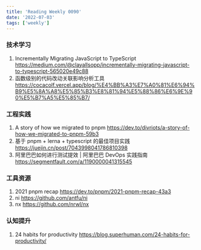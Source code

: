 ```yaml
---
title: 'Reading Weekly 0090'
date: '2022-07-03'
tags: ['weekly']
---
```


### 技术学习

1. Incrementally Migrating JavaScript to TypeScript https://medium.com/@clayallsopp/incrementally-migrating-javascript-to-typescript-565020e49c88
2. 函数级别的代码改动关联影响分析工具 https://cocacolf.vercel.app/blog/%E4%BB%A3%E7%A0%81%E6%94%B9%E5%8A%A8%E5%85%B3%E8%81%94%E5%88%86%E6%9E%90%E5%B7%A5%E5%85%B7/

### 工程实践

1. A story of how we migrated to pnpm https://dev.to/divriots/a-story-of-how-we-migrated-to-pnpm-59b3
2. 基于 pnpm + lerna + typescript 的最佳项目实践 https://juejin.cn/post/7043998041786810398
3. 阿里巴巴如何进行测试提效 | 阿里巴巴 DevOps 实践指南 https://segmentfault.com/a/1190000041315545

### 工具资源

1. 2021 pnpm recap https://dev.to/pnpm/2021-pnpm-recap-43a3
2. ni https://github.com/antfu/ni
3. nx https://github.com/nrwl/nx

### 认知提升

1. 24 habits for productivity https://blog.superhuman.com/24-habits-for-productivity/

